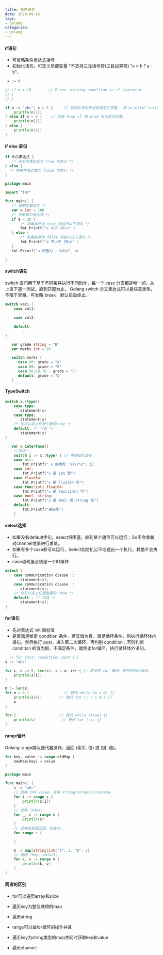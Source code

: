 ```yaml
---
title: 条件语句
date: 2020-09-16
tags:
- golang
categories:
- golang
---
```


#### if语句

* 可省略条件表达式括号
* 初始化语句，可定义局部变量
*不支持三元操作符(三目运算符) "a > b ? a : b"。

```go
 x := 0

// if x > 10        // Error: missing condition in if statement
// {
// }

if n := "abc"; x > 0 {     // 初始化语句未必就是定义变量， 如 println("init") 也是可以的。
    println(n[2])
} else if x < 0 {    // 注意 else if 和 else 左大括号位置。
    println(n[1])
} else {
    println(n[0])
}
```

#### if else 语句

```go
if 布尔表达式 {
   /* 在布尔表达式为 true 时执行 */
} else {
  /* 在布尔表达式为 false 时执行 */
}

package main

import "fmt"

func main() {
   /* 局部变量定义 */
   var a int = 100
   /* 判断布尔表达式 */
   if a < 20 {
       /* 如果条件为 true 则执行以下语句 */
       fmt.Printf("a 小于 20\n" )
   } else {
       /* 如果条件为 false 则执行以下语句 */
       fmt.Printf("a 不小于 20\n" )
   }
   fmt.Printf("a 的值为 : %d\n", a)

}
```

#### switch语句

switch 语句用于基于不同条件执行不同动作，每一个 case 分支都是唯一的，从上直下逐一测试，直到匹配为止。 Golang switch 分支表达式可以是任意类型，不限于常量。可省略 break，默认自动终止。

```go
switch var1 {
    case val1:
        ...
    case val2:
        ...
    default:
        ...
}

   var grade string = "B"
   var marks int = 90

   switch marks {
      case 90: grade = "A"
      case 80: grade = "B"
      case 50,60,70 : grade = "C"
      default: grade = "D"  
   }

```

#### TypeSwitch

```go
switch x.(type){
    case type:
       statement(s)
    case type:
       statement(s)
    /* 你可以定义任意个数的case */
    default: /* 可选 */
       statement(s)
}

   var x interface{}
    //写法一：
    switch i := x.(type) { // 带初始化语句
    case nil:
        fmt.Printf(" x 的类型 :%T\r\n", i)
    case int:
        fmt.Printf("x 是 int 型")
    case float64:
        fmt.Printf("x 是 float64 型")
    case func(int) float64:
        fmt.Printf("x 是 func(int) 型")
    case bool, string:
        fmt.Printf("x 是 bool 或 string 型")
    default:
        fmt.Printf("未知型")
    }
```

#### select选择

* 如果没有default字句，select将阻塞，直到某个通信可以运行；Go不会重新对channel或值进行求值。
* 如果有多个case都可以运行，Select会随机公平地选出一个执行。其他不会执行。
* case语句里必须是一个IO操作

```go
select {
    case communication clause  :
       statement(s);
    case communication clause  :
       statement(s);
    /* 你可以定义任意数量的 case */
    default : /* 可选 */
       statement(s);
}
```

#### for语句

* 先对表达式 init 赋初值
* 是否满足给定 condition 条件，若其值为真，满足循环条件，则执行循环体内语句，然后执行 post，进入第二次循环，再判别 condition；否则判断 condition 的值为假，不满足条件，就终止for循环，执行循环体外语句。

```go
  // for init; condition; post { }
s := "abc"

for i, n := 0, len(s); i < n; i++ { // 常见的 for 循环，支持初始化语句。
    println(s[i])
}

n := len(s)
for n > 0 {                // 替代 while (n > 0) {}
    println(s[n])        // 替代 for (; n > 0;) {}
    n--
}

for {                    // 替代 while (true) {}
    println(s)            // 替代 for (;;) {}
}
```

#### range循环

Golang range类似迭代器操作，返回 (索引, 值) 或 (键, 值)。

```go
for key, value := range oldMap {
    newMap[key] = value
}

package main

func main() {
    s := "abc"
    // 忽略 2nd value，支持 string/array/slice/map。
    for i := range s {
        println(s[i])
    }
    // 忽略 index。
    for _, c := range s {
        println(c)
    }
    // 忽略全部返回值，仅迭代。
    for range s {

    }

    m := map[string]int{"a": 1, "b": 2}
    // 返回 (key, value)。
    for k, v := range m {
        println(k, v)
    }
}
```

#### 两者的区别

* for可以遍历array和slice
* 遍历key为整型递增的map
* 遍历string

* range可以做for循环的操作并且
* 遍历key为string类型的map并同时获取key和value
* 遍历channel
